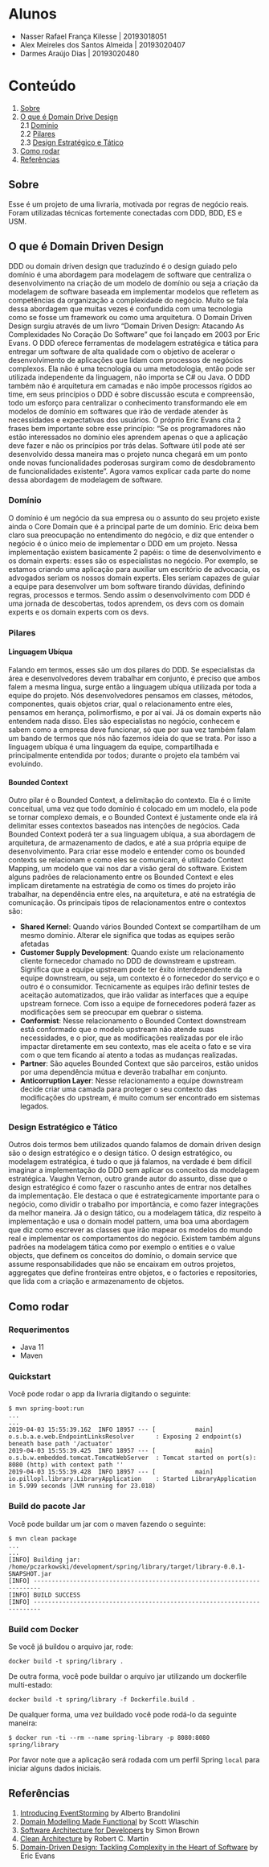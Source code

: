 # Alunos
- Nasser Rafael França Kilesse | 20193018051
- Alex Meireles dos Santos Almeida | 20193020407
- Darmes Araújo Dias | 20193020480

# Conteúdo

1. [Sobre](#sobre)
2. [O que é Domain Drive Design](#o-que-é-domain-driven-design)
    <br>2.1 [Domínio](#domínio)
    <br>2.2 [Pilares](#pilares)
    <br>2.3 [Design Estratégico e Tático](#design-estratégico-e-tático)
3. [Como rodar](#como-rodar)
4. [Referências](#referências)

## Sobre

Esse é um projeto de uma livraria, motivada por regras de negócio reais.
Foram utilizadas técnicas fortemente conectadas com DDD, BDD, ES e USM.

## O que é Domain Driven Design
DDD ou domain driven design que traduzindo é o design guiado pelo domínio é uma abordagem para modelagem de software que centraliza o desenvolvimento na criação de um modelo de domínio ou seja a criação da modelagem de software baseada em implementar modelos que refletem as competências da organização a complexidade do negócio. Muito se fala dessa abordagem que muitas vezes é confundida com uma tecnologia como se fosse um framework ou como uma arquitetura.
O Domain Driven Design surgiu através de um livro “Domain Driven Design: Atacando As Complexidades No Coração Do Software” que foi lançado em 2003 por Eric Evans. O DDD oferece ferramentas de modelagem estratégica e tática para entregar um software de alta qualidade com o objetivo de acelerar o desenvolvimento de aplicações que lidam com processos de negócios complexos. Ela não é uma tecnologia ou uma metodologia, então pode ser utilizada independente da linguagem, não importa se C# ou Java. O DDD também não é arquitetura em camadas e não impõe processos rígidos ao time, em seus princípios o DDD é sobre discussão escuta e compreensão, todo um esforço para centralizar o conhecimento transformando ele em modelos de domínio em softwares que irão de verdade atender às necessidades e expectativas dos usuários. O próprio Eric Evans cita 2 frases bem importante sobre esse princípio: “Se os programadores não estão interessados no domínio eles aprendem apenas o que a aplicação deve fazer e não os princípios por trás delas. Software útil pode até ser desenvolvido dessa maneira mas o projeto nunca chegará em um ponto onde novas funcionalidades poderosas surgiram como de desdobramento de funcionalidades existente”. Agora vamos explicar cada parte do nome dessa abordagem de modelagem de software.

### Domínio

O domínio é um negócio da sua empresa ou o assunto do seu projeto existe ainda o Core Domain que é a principal parte de um domínio. Eric deixa bem claro sua preocupação no entendimento do negócio, e diz que entender o negócio é o único meio de implementar o DDD em um projeto. Nessa implementação existem basicamente 2 papéis: o time de desenvolvimento e os domain experts: esses são os especialistas no negócio. Por exemplo, se estamos criando uma aplicação para auxiliar um escritório de advocacia, os advogados seriam os nossos domain experts. Eles seriam capazes de guiar a equipe para desenvolver um bom software tirando dúvidas, definindo regras, processos e termos. Sendo assim o desenvolvimento com DDD é uma jornada de descobertas, todos aprendem, os devs com os domain experts e os domain experts com os devs.

### Pilares
#### Linguagem Ubíqua

Falando em termos, esses são um dos pilares do DDD. Se especialistas da área e desenvolvedores devem trabalhar em conjunto, é preciso que ambos falem a mesma língua, surge então a linguagem ubíqua utilizada por toda a equipe do projeto. Nós desenvolvedores pensamos em classes, métodos, componentes, quais objetos criar, qual o relacionamento entre eles, pensamos em herança, polimorfismo, e por aí vai. Já os domain experts não entendem nada disso. Eles são especialistas no negócio, conhecem e sabem como a empresa deve funcionar, só que por sua vez também falam um bando de termos que nós não fazemos ideia do que se trata. Por isso a linguagem ubíqua é uma linguagem da equipe, compartilhada e principalmente entendida por todos; durante o projeto ela também vai evoluindo.

#### Bounded Context

Outro pilar é o Bounded Context, a delimitação do contexto. Ela é o limite conceitual, uma vez que todo domínio é colocado em um modelo, ela pode se tornar complexo demais, e o Bounded Context é justamente onde ela irá delimitar esses contextos baseados nas intenções de negócios. Cada Bounded Context poderá ter a sua linguagem ubíqua, a sua abordagem de arquitetura, de armazenamento de dados, e até a sua própria equipe de desenvolvimento. Para criar esse modelo e entender como os bounded contexts se relacionam e como eles se comunicam, é utilizado Context Mapping, um modelo que vai nos dar a visão geral do software. Existem alguns padrões de relacionamento entre os Bounded Context e eles implicam diretamente na estratégia de como os times do projeto irão trabalhar, na dependência entre eles, na arquitetura, e até na estratégia de comunicação. Os principais tipos de relacionamentos entre o contextos são:
- <b>Shared Kernel</b>: Quando vários Bounded Context se compartilham de um mesmo domínio. Alterar ele significa que todas as equipes serão afetadas
- <b>Customer Supply Development</b>: Quando existe um relacionamento cliente fornecedor chamado no DDD de downstream e upstream. Significa que a equipe upstream pode ter êxito interdependente da equipe downstream, ou seja, um contexto é o fornecedor do serviço e o outro é o consumidor. Tecnicamente as equipes irão definir testes de aceitação automatizados, que irão validar as interfaces que a equipe upstream fornece. Com isso a equipe de fornecedores poderá fazer as modificações sem se preocupar em quebrar o sistema.
- <b>Conformist</b>: Nesse relacionamento o Bounded Context downstream está conformado que o modelo upstream não atende suas necessidades, e o pior, que as modificações realizadas por ele irão impactar diretamente em seu contexto, mas ele aceita o fato e se vira com o que tem ficando aí atento a todas as mudanças realizadas.
- <b>Partner</b>: São aqueles Bounded Context que são parceiros, estão unidos por uma dependência mútua e deverão trabalhar em conjunto.
- <b>Anticorruption Layer</b>: Nesse relacionamento a equipe downstream decide criar uma camada para proteger o seu contexto das modificações do upstream, é muito comum ser encontrado em sistemas legados. 

### Design Estratégico e Tático

Outros dois termos bem utilizados quando falamos de domain driven design são o design estratégico e o design tático. O design estratégico, ou modelagem estratégica, é tudo o que já falamos, na verdade é bem difícil imaginar a implementação do DDD sem aplicar os conceitos da modelagem estratégica. Vaughn Vernon, outro grande autor do assunto, disse que o design estratégico é como fazer o rascunho antes de entrar nos detalhes da implementação. Ele destaca o que é estrategicamente importante para o negócio, como dividir o trabalho por importância, e como fazer integrações da melhor maneira. Já o design tático, ou a modelagem tática, diz respeito à implementação e usa o domain model pattern, uma boa uma abordagem que diz como escrever as classes que irão mapear os modelos do mundo real e implementar os comportamentos do negócio. Existem também alguns padrões na modelagem tática como por exemplo o entities e o value objects, que definem os conceitos do domínio, o domain service que assume responsabilidades que não se encaixam em outros projetos, aggregates que define fronteiras entre objetos, e o factories e repositories, que lida com a criação e armazenamento de objetos.

## Como rodar

### Requerimentos

* Java 11
* Maven

### Quickstart

Você pode rodar o app da livraria digitando o seguinte:

```console
$ mvn spring-boot:run
...
...
2019-04-03 15:55:39.162  INFO 18957 --- [           main] o.s.b.a.e.web.EndpointLinksResolver      : Exposing 2 endpoint(s) beneath base path '/actuator'
2019-04-03 15:55:39.425  INFO 18957 --- [           main] o.s.b.w.embedded.tomcat.TomcatWebServer  : Tomcat started on port(s): 8080 (http) with context path ''
2019-04-03 15:55:39.428  INFO 18957 --- [           main] io.pillopl.library.LibraryApplication    : Started LibraryApplication in 5.999 seconds (JVM running for 23.018)

```

### Build do pacote Jar

Você pode buildar um jar com o maven fazendo o seguinte:

```console
$ mvn clean package
...
...
[INFO] Building jar: /home/pczarkowski/development/spring/library/target/library-0.0.1-SNAPSHOT.jar
[INFO] ------------------------------------------------------------------------
[INFO] BUILD SUCCESS
[INFO] ------------------------------------------------------------------------
```

### Build com Docker

Se você já buildou o arquivo jar, rode:

```console
docker build -t spring/library .
```

De outra forma, você pode buildar o arquivo jar utilizando um dockerfile multi-estado:

```console
docker build -t spring/library -f Dockerfile.build .
```

De qualquer forma, uma vez buildado você pode rodá-lo da seguinte maneira:

```console
$ docker run -ti --rm --name spring-library -p 8080:8080 spring/library
```

Por favor note que a aplicação será rodada com um perfil Spring `local` para iniciar alguns dados iniciais.

## Referências

1. [Introducing EventStorming](https://leanpub.com/introducing_eventstorming) by Alberto Brandolini
2. [Domain Modelling Made Functional](https://pragprog.com/book/swdddf/domain-modeling-made-functional) by Scott Wlaschin
3. [Software Architecture for Developers](https://softwarearchitecturefordevelopers.com) by Simon Brown
4. [Clean Architecture](https://www.amazon.com/Clean-Architecture-Craftsmans-Software-Structure/dp/0134494164) by Robert C. Martin
5. [Domain-Driven Design: Tackling Complexity in the Heart of Software](https://www.amazon.com/Domain-Driven-Design-Tackling-Complexity-Software/dp/0321125215) by Eric Evans
